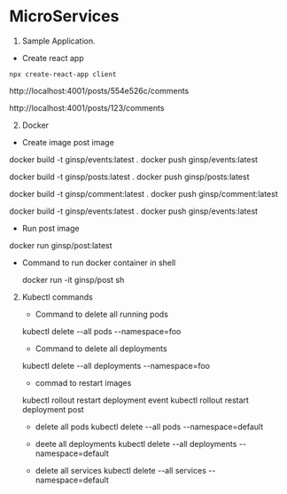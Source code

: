 # MicroServices

1. Sample Application.
  
  * Create react app
   
   `npx create-react-app client`

   http://localhost:4001/posts/554e526c/comments

   http://localhost:4001/posts/123/comments

2. Docker
  
  * Create image post image

   docker build -t ginsp/events:latest .
   docker push ginsp/events:latest

   docker build -t ginsp/posts:latest .
   docker push ginsp/posts:latest


   docker build -t ginsp/comment:latest .
   docker push ginsp/comment:latest


   docker build -t ginsp/events:latest .
   docker push ginsp/events:latest


  * Run post image
   
   docker run ginsp/post:latest

  * Command to run docker container in shell

    docker run -it ginsp/post sh


2. Kubectl commands

   * Command to delete all running pods

   kubectl delete --all pods --namespace=foo

   * Command to delete all deployments

   kubectl delete --all deployments --namespace=foo

   * commad to restart images

   kubectl rollout restart deployment event
   kubectl rollout restart deployment post


    * delete all pods
    kubectl delete --all pods --namespace=default

    * deete all deployments
    kubectl delete --all deployments --namespace=default
 
   * delete all services
    kubectl delete --all services --namespace=default

   
